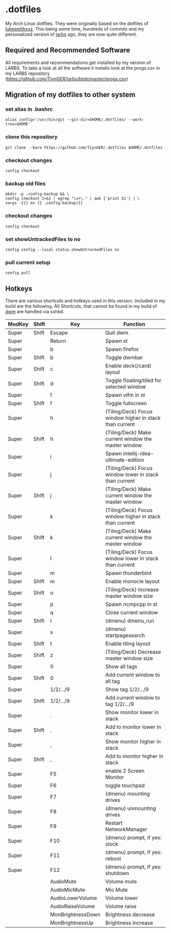 # .dotfiles

My Arch Linux dotfiles.
They were originally based on the dotfiles of [lukesmithxyz](https://github.com/lukesmithxyz/voidrice).
This being some time, hundreds of commits and my personalized version of [larbs](https://github.com/TiynGER/larbs) ago, they are now quite different.

## Required and Recommended Software

All requirements and recommendations get installed by my version of LARBS.
To take a look at all the software it installs look at the progs.csv in my LARBS repository (https://github.com/TiynGER/larbs/blob/master/progs.csv)

## Migration of my dotfiles to other system

### set alias in .bashrc

`alias config='/usr/bin/git --git-dir=$HOME/.dotfiles/ --work-tree=$HOME'`

### clone this repository

`git clone --bare https://github.com/TiynGER/.dotfiles $HOME/.dotfiles`

### checkout changes

`config checkout`

### backup old files

```
mkdir -p .config-backup && \
config checkout 2>&1 | egrep "\s+\." | awk {'print $1'} | \
xargs -I{} mv {} .config-backup/{}
```

### checkout changes

`config checkout`

### set showUntrackedFiles to no

`config config --local status.showUntrackedFiles no`

### pull current setup

`config pull`

## Hotkeys

There are various shortcuts and hotkeys used in this version. Included in my build are the following.
All Shortcuts, that cannot be found in my build of [dwm](https://github.com/tiyn/dwm) are handled via sxhkd.

| ModKey | Shift | Key               | Function                                                  |
| ------ | ----- | ----------------- | --------------------------------------------------------- |
| Super  | Shift | Escape            | Quit dwm                                                  |
| Super  |       | Return            | Spawn st                                                  |
| Super  |       | b                 | Spawn firefox                                             |
| Super  | Shift | b                 | Toggle dwmbar                                             |
| Super  | Shift | c                 | Enable deck(/card) layout                                 |
| Super  | Shift | d                 | Toggle floating/tiled for selected window                 |
| Super  |       | f                 | Spawn vifm in st                                          |
| Super  | Shift | f                 | Toggle fullscreen                                         |
| Super  |       | h                 | (Tiling/Deck) Focus window higher in stack than current   |
| Super  | Shift | h                 | (Tiling/Deck) Make current window the master window       |
| Super  |       | i                 | Spawn intellij-idea-ultimate-edition                      |
| Super  |       | j                 | (Tiling/Deck) Focus window lower in stack than current    |
| Super  | Shift | j                 | (Tiling/Deck) Make current window the master window       |
| Super  |       | k                 | (Tiling/Deck) Focus window higher in stack than current   |
| Super  | Shift | k                 | (Tiling/Deck) Make current window the master window       |
| Super  |       | l                 | (Tiling/Deck) Focus window lower in stack than current    |
| Super  |       | m                 | Spawn thunderbird                                         |
| Super  | Shift | m                 | Enable monocle layout	                                 |
| Super  | Shift | o                 | (Tiling/Deck) Increase master window size                 |
| Super  |       | p                 | Spawn ncmpcpp in st                                       |
| Super  |       | q                 | Close current window                                      |
| Super  | Shift | r                 | (dmenu) dmenu_run                                         |
| Super  |       | s                 | (dmenu) startpagesearch                                   |
| Super  | Shift | t                 | Enable tiling layout                                      |
| Super  | Shift | z                 | (Tiling/Deck) Decrease master window size                 |
| Super  |       | 0                 | Show all tags                                             |
| Super  | Shift | 0                 | Add current window to all tag                             |
| Super  | 		 | 1/2/.../9		 | Show tag 1/2/.../9                                        |
| Super  | Shift | 1/2/.../9		 | Add current window to tag 1/2/.../9                       |
| Super  | 		 | .				 | Show monitor lower in stack                               |
| Super  | Shift | .				 | Add to monitor lower in stack                             |
| Super  |		 | ,				 | Show monitor higher in stack                              |
| Super  | Shift | ,				 | Add to monitor higher in stack                            |
| Super  |       | F5                | enable 2 Screen Monitor                                   |
| Super  |       | F6                | toggle touchpad                                           |
| Super  |       | F7                | (dmenu) mounting drives                                   |
| Super  |       | F8                | (dmenu) unmounting drives                                 |
| Super  |       | F9                | Restart NetworkManager                                    |
| Super  |       | F10               | (dmenu) prompt, if yes: slock                             |
| Super  |       | F11               | (dmenu) prompt, if yes: reboot                            |
| Super  |       | F12               | (dmenu) prompt, if yes: shutdown                          |
|        |       | AudioMute         | Volume mute                                               |
|        |       | AudioMicMute      | Mic Mute                                                  |
|        |       | AudioLowerVolume  | Volume lower                                              |
|        |       | AudioRaiseVolume  | Volume raise                                              |
|        |       | MonBrightnessDown | Brightness decrease                                       |
|        |       | MonBrightnessUp   | Brightness increase                                       |
